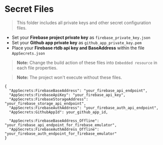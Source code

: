 ﻿# Secret Files
> This folder includes all private keys and other secret configuration files.
- Set your __Firebase project private key__ as `firebase_private_key.json`
- Set your __Github app private key__ as `github_app_private_key.pem`
- Place your __Firebase rtdb api key and BaseAddress__ within the file `AppSecrets.json`

> __Note:__ Change the build action of these files into `Embedded resource` in each file properties.  

> __Note:__ The project won't execute without these files.


```
{
  "AppSecrets:FirebaseBaseAddress": "your_firebase_api_endpoint",
  "AppSecrets:FirebaseApiKey": "your_firebase_api_key",
  "AppSecrets:FirebaseStorageAddress": "your_firebase_storage_api_endpoint",
  "AppSecrets:FirebaseAuthAddress": "your_firebase_auth_api_endpoint",
  "AppSecrets:GithubAppId": your_github_app_id,

  "AppSecrets:FirebaseBaseAddress_Offline": "your_firebase_api_endpoint_for_firebase_emulator",
  "AppSecrets:FirebaseAuthAddress_Offline": "your_firebase_auth_endpoint_for_firebase_emulator"
}

```
